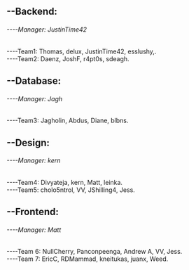## --Backend:    
###### ----Manager: JustinTime42    
----Team1: Thomas, delux, JustinTime42, esslushy,.    
----Team2: Daenz, JoshF, r4pt0s, sdeagh.    

## --Database:    
###### ----Manager: Jagh    
----Team3: Jagholin, Abdus, Diane, blbns.    

## --Design:    
###### ----Manager: kern    
----Team4: Divyateja, kern, Matt, leinka.    
----Team5: cholo5ntrol, VV, JShilling4, Jess.    

## --Frontend:    
###### ----Manager: Matt    
----Team 6: NullCherry, Panconpeenga, Andrew A, VV, Jess.    
----Team 7:  EricC, RDMammad, kneitukas, juanx, Weed.    

